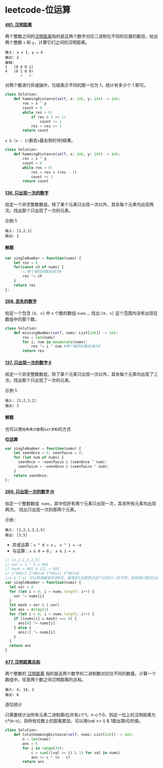 # leetcode-位运算

#### [461. 汉明距离](https://leetcode-cn.com/problems/hamming-distance/)

两个整数之间的[汉明距离](https://baike.baidu.com/item/汉明距离)指的是这两个数字对应二进制位不同的位置的数目。给出两个整数 `x` 和 `y`，计算它们之间的汉明距离。

```
输入: x = 1, y = 4
输出: 2
解释:
1   (0 0 0 1)
4   (0 1 0 0)
       ↑   ↑
```

对两个数进行异或操作，位级表示不同的那一位为 1，统计有多少个 1 即可。

```python
class Solution:
    def hammingDistance(self, x: int, y: int) -> int:
        res = x ^ y
        count = 0
        while res > 0:
            if res & 1 == 1:
            	count += 1
            res = res >> 1
        return count
```

`x & (x - 1)`删去`x`最右侧的1的结果。

```python
class Solution:
    def hammingDistance(self, x: int, y: int) -> int:
        res = x ^ y
        count = 0
        while res > 0:
            res = res & (res - 1)
            count += 1
        return count
```

#### [136. 只出现一次的数字](https://leetcode-cn.com/problems/single-number/)

给定一个非空整数数组，除了某个元素只出现一次以外，其余每个元素均出现两次。找出那个只出现了一次的元素。

示例 1:

```
输入: [2,2,1]
输出: 1
```

#### 解题

```js
var singleNumber = function(nums) {
    let res = 0
    for(const ch of nums) {
        //两个相同的数异或为0
        res ^= ch
    }
    return res
};
```

#### [268. 丢失的数字](https://leetcode-cn.com/problems/missing-number/)

给定一个包含 `[0, n]` 中 `n` 个数的数组 `nums` ，找出 `[0, n]` 这个范围内没有出现在数组中的那个数。

```python
class Solution:
    def missingNumber(self, nums: List[int]) -> int:
        res = len(nums)
        for i, num in enumerate(nums):
            res ^= i ^ num #两个相同的数异或为0
        return res
```



#### [137. 只出现一次的数字 II](https://leetcode-cn.com/problems/single-number-ii/)

给定一个非空整数数组，除了某个元素只出现一次以外，其余每个元素均出现了三次。找出那个只出现了一次的元素。

示例 1:

```
输入: [2,2,3,2]
输出: 3
```

#### 解题

也可以用`哈希表计数`和`set求和`的方式

**位运算**

```js
var singleNumber = function(nums) {
    let seenOnce = 0, seenTwice = 0;
    for (let num of nums) {
      seenOnce = ~seenTwice & (seenOnce ^ num);
      seenTwice = ~seenOnce & (seenTwice ^ num);
    }
    return seenOnce;
};
```

#### [260. 只出现一次的数字 III](https://leetcode-cn.com/problems/single-number-iii/)

给定一个整数数组` nums`，其中恰好有两个元素只出现一次，其余所有元素均出现两次。 找出只出现一次的那两个元素。

示例 :

```
输入: [1,2,1,3,2,5]
输出: [3,5]
```

- 异或运算：`x ^ 0 = x` ， `x ^ 1 = ~x`
- 与运算：`x & 0 = 0` ， `x & 1 = x`

```js
// [1,2,1,3,2,5]
// xor = 3 ^ 5 = 001
// mask = 001 & 111 = 001
// 1^001=1 2^001=0 3^001=1 5^001=0
//a & (-a) 可以获得最低的非0位，最低的1位就表示这个位他们一定不同，这样我们就可以根据这个位进行分组。
var singleNumber = function(nums) {
  let xor = 0
  for (let i = 0; i < nums.length; i++) {
    xor ^= nums[i]
  }
  let mask = xor & (-xor)
  let ans = Array(2)
  for (let i = 0; i < nums.length; i++) {
    if ((nums[i] & mask) === 0) {
      ans[0] ^= nums[i]
    } else {
      ans[1] ^= nums[i]
    }
  }
  return ans
}
```

#### [477. 汉明距离总和](https://leetcode-cn.com/problems/total-hamming-distance/)

两个整数的 [汉明距离](https://baike.baidu.com/item/汉明距离/475174?fr=aladdin) 指的是这两个数字的二进制数对应位不同的数量。计算一个数组中，任意两个数之间汉明距离的总和。

```
输入: 4, 14, 2
输出: 6
```

逐位统计

只需要统计出所有元素二进制第i位共有c个1，n-c个0，则这一位上的汉明距离为c*(n-c)，将所有位数上的距离累加，可以用(val >> i) & 1取出第i位的值。

```python
class Solution:
    def totalHammingDistance(self, nums: List[int]) -> int:
        n = len(nums)
        ans = 0
        for i in range(30):
            c = sum(((val >> i) & 1) for val in nums)
            ans += c * (n - c)
        return ans
```

